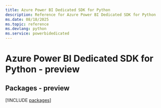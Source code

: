 ```yaml
---
title: Azure Power BI Dedicated SDK for Python
description: Reference for Azure Power BI Dedicated SDK for Python
ms.date: 08/18/2025
ms.topic: reference
ms.devlang: python
ms.service: powerbidedicated
---
```

# Azure Power BI Dedicated SDK for Python - preview
## Packages - preview
[!INCLUDE [packages](power-bi-dedicated-index.md)]